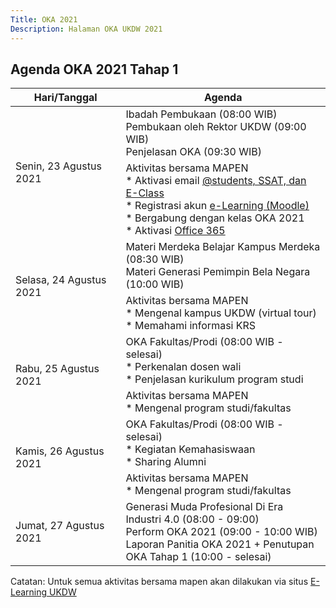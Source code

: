 ```yaml
---
Title: OKA 2021
Description: Halaman OKA UKDW 2021
---
```


## Agenda OKA 2021 Tahap 1

<table style="width: 100%; max-width: 40em;">
    <thead>
        <tr>
            <th style="width: 35%;">Hari/Tanggal</th>
            <th style="width: 65%;">Agenda</th>
        </tr>
    </thead>
    <tbody>
        <tr>
            <td rowspan="2">Senin, 23 Agustus 2021</td>
            <td>Ibadah Pembukaan (08:00 WIB)<br/>
                Pembukaan oleh Rektor UKDW (09:00 WIB)<br/>
                Penjelasan OKA (09:30 WIB)</td>
        </tr>
        <tr>
	    <td>Aktivitas bersama MAPEN<br/>
		* Aktivasi email <a href="https://ssat.ukdw.ac.id/">@students, SSAT, dan E-Class</a><br/>
		* Registrasi akun <a href="https://lms.ukdw.ac.id/">e-Learning (Moodle)</a><br/>
		* Bergabung dengan kelas OKA 2021<br/>
		* Aktivasi <a href="https://www.ukdw.ac.id/office365/">Office 365</a></td>
	</tr>
        <tr>
            <td rowspan="2">Selasa, 24 Agustus 2021</td>
            <td>Materi Merdeka Belajar Kampus Merdeka (08:30 WIB)<br/>
		    Materi Generasi Pemimpin Bela Negara (10:00 WIB)</td>
        </tr>
        <tr>
	    <td>Aktivitas bersama MAPEN<br/>
		* Mengenal kampus UKDW (virtual tour)<br/>
		* Memahami informasi KRS</td>
	</tr>
    <tr>
            <td rowspan="2">Rabu, 25 Agustus 2021</td>
            <td>OKA Fakultas/Prodi (08:00 WIB - selesai)<br/>
		* Perkenalan dosen wali<br/>
		* Penjelasan kurikulum program studi</td>
        </tr>
        <tr>
	    <td>Aktivitas bersama MAPEN<br/>
		* Mengenal program studi/fakultas</td>
	</tr>
	<tr>
            <td rowspan="2">Kamis, 26 Agustus 2021</td>
            <td>OKA Fakultas/Prodi (08:00 WIB - selesai)<br/>
		* Kegiatan Kemahasiswaan<br/>
		* Sharing Alumni</td>
        </tr>
        <tr>
	    <td>Aktivitas bersama MAPEN<br/>
		* Mengenal program studi/fakultas</td>
	</tr>
    <tr>
            <td rowspan="2">Jumat, 27 Agustus 2021</td>
            <td>Generasi Muda Profesional Di Era Industri 4.0 (08:00 - 09:00)<br/>
            Perform OKA 2021 (09:00 - 10:00 WIB)<br/>
            Laporan Panitia OKA 2021 + Penutupan OKA Tahap 1 (10:00 - selesai)</td>
        </tr>
    </tbody>
</table>

Catatan: Untuk semua aktivitas bersama mapen akan dilakukan via situs [E-Learning UKDW](https://lms.ukdw.ac.id/)
